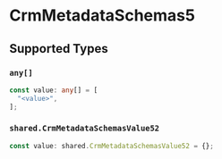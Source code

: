 # CrmMetadataSchemas5


## Supported Types

### `any[]`

```typescript
const value: any[] = [
  "<value>",
];
```

### `shared.CrmMetadataSchemasValue52`

```typescript
const value: shared.CrmMetadataSchemasValue52 = {};
```

